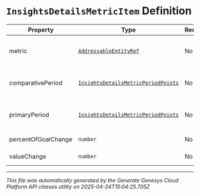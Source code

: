 # `InsightsDetailsMetricItem` Definition

| Property | Type | Required | Description |
|----------|------|----------|-------------|
| metric | [`AddressableEntityRef`](addressableentityref-definition.md) | No | The gamification metric for the data |
| comparativePeriod | [`InsightsDetailsMetricPeriodPoints`](insightsdetailsmetricperiodpoints-definition.md) | No | Insights data in the comparative period |
| primaryPeriod | [`InsightsDetailsMetricPeriodPoints`](insightsdetailsmetricperiodpoints-definition.md) | No | Insights data in the primary period |
| percentOfGoalChange | `number` | No | Percent of goal change |
| valueChange | `number` | No | Value change |

---

*This file was automatically generated by the Generate Genesys Cloud Platform API classes utility on 2025-04-24T15:04:25.705Z*
